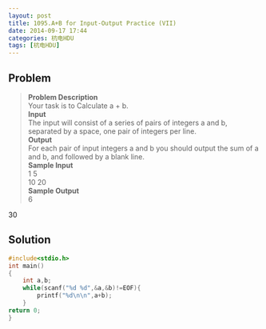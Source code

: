 ```yaml
---
layout: post
title: 1095.A+B for Input-Output Practice (VII)
date: 2014-09-17 17:44
categories: 杭电HDU
tags: [杭电HDU]
---
```

## Problem
>**Problem Description**  
Your task is to Calculate a + b.  
**Input**  
The input will consist of a series of pairs of integers a and b, separated by a space, one pair of integers per line.   
**Output**  
For each pair of input integers a and b you should output the sum of a and b, and followed by a blank line.   
**Sample Input**  
1 5  
10 20  
**Sample Output**  
6  
  
30  

## Solution
```cpp
#include<stdio.h>
int main()
{
    int a,b;
    while(scanf("%d %d",&a,&b)!=EOF){
        printf("%d\n\n",a+b);
    }
return 0;
}
```